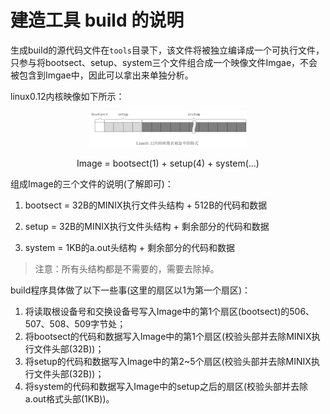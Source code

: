 # 建造工具 build 的说明

生成build的源代码文件在```tools```目录下，该文件将被独立编译成一个可执行文件，只参与将bootsect、setup、system三个文件组合成一个映像文件Imgae，不会被包含到Imgae中，因此可以拿出来单独分析。

linux0.12内核映像如下所示：

<div align=center>
    <img src=".pic/linux内核映像.png" width = 50% height = 50% /> 
    <p>Image = bootsect(1) + setup(4) + system(...)</p>
</div>

组成Image的三个文件的说明(了解即可)：

1. bootsect = 32B的MINIX执行文件头结构 + 512B的代码和数据

2. setup = 32B的MINIX执行文件头结构 + 剩余部分的代码和数据

3. system = 1KB的a.out头结构 + 剩余部分的代码和数据

> 注意：所有头结构都是不需要的，需要去除掉。

build程序具体做了以下一些事(这里的扇区以1为第一个扇区)：

1. 将读取根设备号和交换设备号写入Image中的第1个扇区(bootsect)的506、507、508、509字节处；
2. 将bootsect的代码和数据写入Image中的第1个扇区(校验头部并去除MINIX执行文件头部(32B))；
3. 将setup的代码和数据写入Image中的第2~5个扇区(校验头部并去除MINIX执行文件头部(32B))；
4. 将system的代码和数据写入Image中的setup之后的扇区(校验头部并去除a.out格式头部(1KB))。